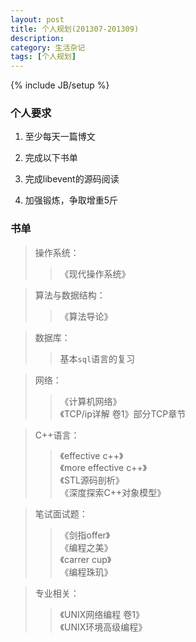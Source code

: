 ```yaml
---
layout: post
title: 个人规划(201307-201309)
description: 
category: 生活杂记
tags: [个人规划]
---
```

{% include JB/setup %}


### 个人要求  

1. 至少每天一篇博文
  	  	
1. 完成以下书单
     
1. 完成libevent的源码阅读
    	 
1. 加强锻炼，争取增重5斤   

### 书单  

> 操作系统：   
>>	《现代操作系统》


> 算法与数据结构：  
>> 《算法导论》


> 数据库：  
>> 基本`sql`语言的复习


> 网络：  
>> 《计算机网络》  
>> 《TCP/ip详解 卷1》部分TCP章节     


> C++语言：   
>> 《effective c++》   
>> 《more effective c++》  
>> 《STL源码剖析》   
>> 《深度探索C++对象模型》   


> 笔试面试题：  
>> 《剑指offer》  
>>	《编程之美》  
>> 《carrer cup》  
>>	《编程珠玑》  


> 专业相关：  
>>	《UNIX网络编程 卷1》  
>>	《UNIX环境高级编程》  



